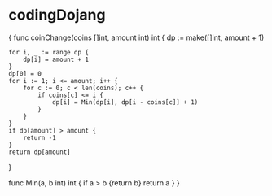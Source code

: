 # codingDojang


{
func coinChange(coins []int, amount int) int {
    dp := make([]int, amount + 1)
    
    for i, _ := range dp {
        dp[i] = amount + 1
    }
    dp[0] = 0
    for i := 1; i <= amount; i++ {
        for c := 0; c < len(coins); c++ {
            if coins[c] <= i {
                dp[i] = Min(dp[i], dp[i - coins[c]] + 1)
            }
        }
    }
    if dp[amount] > amount {
        return -1
    }
    return dp[amount]
}

func Min(a, b int) int {
    if a > b {return b}
    return a
}
}
